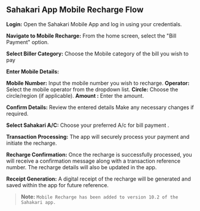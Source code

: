 ## Sahakari App Mobile Recharge Flow
**Login:** Open the Sahakari Mobile App and log in using your credentials.

**Navigate to Mobile Recharge:** From the home screen, select the "Bill Payment" option.

**Select Biller Category:** Choose the Mobile category of the bill you wish to pay

**Enter Mobile Details:**

**Mobile Number:** Input the mobile number you wish to recharge.
**Operator:** Select the mobile operator from the dropdown list.
**Circle:** Choose the circle/region (if applicable).
**Amount :** Enter the amount. 

**Confirm Details:** Review the entered details Make any necessary changes if required.

**Select Sahakari A/C:** Choose your preferred A/c for bill payment .

**Transaction Processing:** The app will securely process your payment and initiate the recharge.

**Recharge Confirmation:** Once the recharge is successfully processed, you will receive a confirmation message along with a transaction reference number.
The recharge details will also be updated in the app.

**Receipt Generation:** A digital receipt of the recharge will be generated and saved within the app for future reference.

>**Note:**
>`Mobile Recharge has been added to version 10.2 of the Sahakari app.`